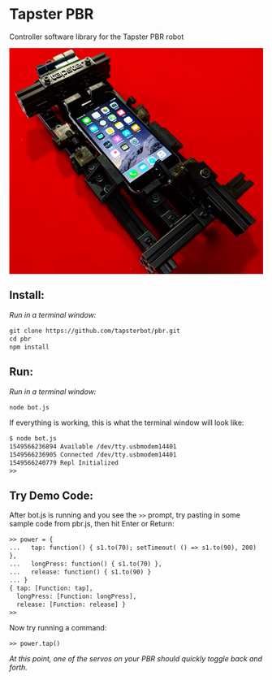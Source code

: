 # Tapster PBR
Controller software library for the Tapster PBR robot

<img src="img/tapster-pbr-medium.jpg" width="500" align="middle">



## Install:

_Run in a terminal window:_

    git clone https://github.com/tapsterbot/pbr.git
    cd pbr
    npm install

## Run:

_Run in a terminal window:_

    node bot.js

If everything is working, this is what the terminal window will look like:

    $ node bot.js 
    1549566236894 Available /dev/tty.usbmodem14401  
    1549566236905 Connected /dev/tty.usbmodem14401  
    1549566240779 Repl Initialized 
    >> 

## Try Demo Code:

After bot.js is running and you see the `>>` prompt, try pasting in some sample code from pbr.js, then hit Enter or Return:

    >> power = {
    ...   tap: function() { s1.to(70); setTimeout( () => s1.to(90), 200) },
    ...   longPress: function() { s1.to(70) },
    ...   release: function() { s1.to(90) }
    ... }
    { tap: [Function: tap],
      longPress: [Function: longPress],
      release: [Function: release] }
    >> 
    
Now try running a command:

    >> power.tap()
    
_At this point, one of the servos on your PBR should quickly toggle back and forth._
